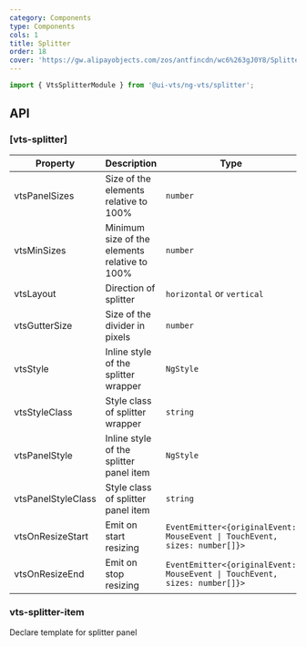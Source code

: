 ```yaml
---
category: Components
type: Components
cols: 1
title: Splitter
order: 18
cover: 'https://gw.alipayobjects.com/zos/antfincdn/wc6%263gJ0Y8/Splitter.svg'
---
```


```ts
import { VtsSplitterModule } from '@ui-vts/ng-vts/splitter';
```

## API

### [vts-splitter]

| Property | Description | Type | Default |
| -------- | ----------- | ---- | ------- |
| vtsPanelSizes | Size of the elements relative to 100% | `number` |
| vtsMinSizes | Minimum size of the elements relative to 100% | `number` |
| vtsLayout | Direction of splitter | `horizontal` or `vertical` | `horizontal`
| vtsGutterSize | Size of the divider in pixels | `number` | `4`
| vtsStyle | Inline style of the splitter wrapper | `NgStyle` | 
| vtsStyleClass | Style class of splitter wrapper | `string` | 
| vtsPanelStyle | Inline style of the splitter panel item | `NgStyle` | 
| vtsPanelStyleClass | Style class of splitter panel item | `string` | 
| vtsOnResizeStart | Emit on start resizing | `EventEmitter<{originalEvent: MouseEvent \| TouchEvent, sizes: number[]}>` |
| vtsOnResizeEnd | Emit on stop resizing | `EventEmitter<{originalEvent: MouseEvent \| TouchEvent, sizes: number[]}>` |

### vts-splitter-item

Declare template for splitter panel
